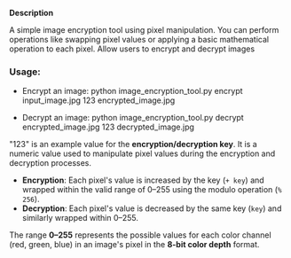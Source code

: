 **Description**

A simple image encryption tool using pixel manipulation. You can perform operations like swapping pixel values or applying a basic mathematical operation to each pixel. Allow users to encrypt and decrypt images

### Usage:

- Encrypt an image:
      python image_encryption_tool.py encrypt input_image.jpg 123 encrypted_image.jpg

- Decrypt an image:
      python image_encryption_tool.py decrypt encrypted_image.jpg 123 decrypted_image.jpg

"123" is an example value for the **encryption/decryption key**. It is a numeric value used to manipulate pixel values during the encryption and decryption processes.

- **Encryption**: Each pixel's value is increased by the key (`+ key`) and wrapped within the valid range of 0–255 using the modulo operation (`% 256`).
- **Decryption**: Each pixel's value is decreased by the same key (`key`) and similarly wrapped within 0–255.

The range **0–255** represents the possible values for each color channel (red, green, blue) in an image's pixel in the **8-bit color depth** format.
